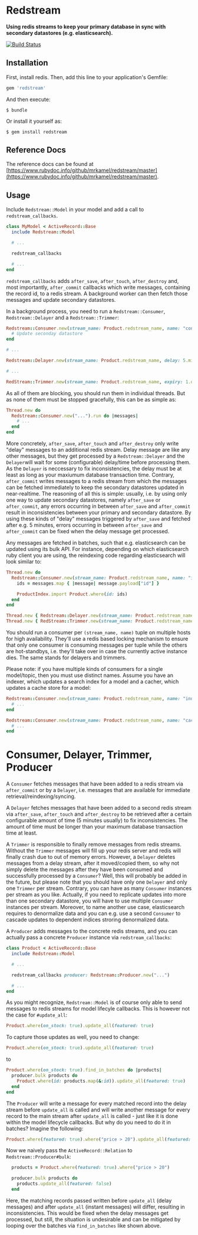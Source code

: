 
# Redstream

**Using redis streams to keep your primary database in sync with secondary
datastores (e.g. elasticsearch).**

[![Build Status](https://secure.travis-ci.org/mrkamel/redstream.png?branch=master)](http://travis-ci.org/mrkamel/redstream)

## Installation

First, install redis. Then, add this line to your application's Gemfile:

```ruby
gem 'redstream'
```

And then execute:

    $ bundle

Or install it yourself as:

    $ gem install redstream

## Reference Docs

The reference docs can be found at
[https://www.rubydoc.info/github/mrkamel/redstream/master](https://www.rubydoc.info/github/mrkamel/redstream/master).

## Usage

Include `Redstream::Model` in your model and add a call to
`redstream_callbacks`.

```ruby
class MyModel < ActiveRecord::Base
  include Redstream::Model

  # ...

  redstream_callbacks

  # ...
end
```

`redstream_callbacks` adds `after_save`, `after_touch`, `after_destroy` and,
most importantly, `after_commit` callbacks which write messages, containing the
record id, to a redis stream. A background worker can then fetch those messages
and update secondary datastores.

In a background process, you need to run a `Redstream::Consumer`, `Redstream::Delayer`
and a `Redstream::Trimmer`:

```ruby
Redstream::Consumer.new(stream_name: Product.redstream_name, name: "consumer").run do |messages|
  # Update seconday datastore
end

# ...

Redstream::Delayer.new(stream_name: Product.redstream_name, delay: 5.minutes).run

# ...

RedStream::Trimmer.new(stream_name: Product.redstream_name, expiry: 1.day).run
```

As all of them are blocking, you should run them in individual threads. But as
none of them must be stopped gracefully, this can be as simple as:

```ruby
Thread.new do
  Redstream::Consumer.new("...").run do |messages|
    # ...
  end
end
```

More concretely, `after_save`, `after_touch` and `after_destroy` only write
"delay" messages to an additional redis stream. Delay message are like any
other messages, but they get processed by a `Redstream::Delayer` and the
`Delayer`will wait for some (configurable) delay/time before processing them.
As the `Delayer` is neccessary to fix inconsistencies, the delay must be at
least as long as your maxiumum database transaction time. Contrary,
`after_commit` writes messages to a redis stream from which the messages can
be fetched immediately to keep the secondary datastores updated in
near-realtime. The reasoning of all this is simple: usually, i.e. by using only
one way to update secondary datastores, namely `after_save` or `after_commit`,
any errors occurring in between `after_save` and `after_commit` result in
inconsistencies between your primary and secondary datastore. By using these
kinds of "delay" messages triggered by `after_save` and fetched after e.g. 5
minutes, errors occurring in between `after_save` and `after_commit` can be
fixed when the delay message get processed.

Any messages are fetched in batches, such that e.g. elasticsearch can be
updated using its bulk API. For instance, depending on which elasticsearch ruby
client you are using, the reindexing code regarding elasticsearch will look
similar to:

```ruby
Thread.new do
  Redstream::Consumer.new(stream_name: Product.redstream_name, name: "indexer").run do |messages|
    ids = messages.map { |message| message.payload["id"] }

    ProductIndex.import Product.where(id: ids)
  end
end

Thread.new { Redstream::Delayer.new(stream_name: Product.redstream_name, delay: 5.minutes).run }
Thread.new { RedStream::Trimmer.new(stream_name: Product.redstream_name, expiry: 1.day).run }
```

You should run a consumer per `(stream_name, name)` tuple on multiple hosts for
high availability. They'll use a redis based locking mechanism to ensure that
only one consumer is consuming messages per tuple while the others are
hot-standbys, i.e. they'll take over in case the currently active instance
dies. The same stands for delayers and trimmers.

Please note: if you have multiple kinds of consumers for a single model/topic,
then you must use distinct names. Assume you have an indexer, which updates a
search index for a model and a cacher, which updates a cache store for a model:

```ruby
Redstream::Consumer.new(stream_name: Product.redstream_name, name: "indexer").run do |messages|
  # ...
end

Redstream::Consumer.new(stream_name: Product.redstream_name, name: "cacher").run do |messages|
  # ...
end
```

# Consumer, Delayer, Trimmer, Producer

A `Consumer` fetches messages that have been added to a redis stream via
`after_commit` or by a `Delayer`, i.e. messages that are available for
immediate retrieval/reindexing/syncing.

A `Delayer` fetches messages that have been added to a second redis stream via
`after_save`, `after_touch` and `after_destroy` to be retrieved after a certain
configurable amount of time (5 minutes usually) to fix inconsistencies. The
amount of time must be longer than your maximum database transaction time at
least.

A `Trimmer` is responsible to finally remove messages from redis streams.
Without the `Trimmer` messages will fill up your redis server and redis will
finally crash due to out of memory errors. However, a `Delayer` deletes
messages from a delay stream, after it moved/copied them, so why not simply
delete the messages after they have been consumed and successfully processed by
a `Consumer`? Well, this will probably be added in the future, but please note
that you should have only one `Delayer` and only one `Trimmer` per stream.
Contrary, you can have as many `Consumer` instances per stream as you like.
Actually, if you need to replicate updates into more than one secondary
datastore, you will have to use multiple `Consumer` instances per stream.
Moreover, to name another use case, elasticsearch requires to denormalize data
and you can e.g. use a second `Consumer` to cascade updates to dependent
indices stroring denormalized data.

A `Producer` adds messages to the concrete redis streams, and you
can actually pass a concrete `Producer` instance via `redstream_callbacks`:

```ruby
class Product < ActiveRecord::Base
  include Redstream::Model

  # ...

  redstream_callbacks producer: Redstream::Producer.new("...")

  # ...
end
```

As you might recognize, `Redstream::Model` is of course only able to send
messages to redis streams for model lifecyle callbacks. This is however not
the case for `#update_all`:

```ruby
Product.where(on_stock: true).update_all(featured: true)
```

To capture those updates as well, you need to change:

```ruby
Product.where(on_stock: true).update_all(featured: true)
```

to

```ruby
Product.where(on_stock: true).find_in_batches do |products|
  producer.bulk products do
    Product.where(id: products.map(&:id)).update_all(featured: true)
  end
end
```

The `Producer` will write a message for every matched record into the delay
stream before `update_all` is called and will write another message for every
record to the main stream after `update_all` is called - just like it is done
within the model lifecycle callbacks. But why do you need to do it in batches?
Imagine the following:

```ruby
Product.where(featured: true).where("price > 20").update_all(featured: false)
```

Now we naively pass the `ActiveRecord::Relation` to `Redstream::Producer#bulk`:

```ruby
  products = Product.where(featured: true).where("price > 20")

  producer.bulk products do
    products.update_all(featured: false)
  end
```

Here, the matching records passed written before `update_all` (delay messages)
and after `update_all` (instant messages) will differ, resulting in
inconsistencies. This would be fixed when the delay messages get processed, but
still, the situation is undesirable and can be mitigated by looping over the
batches via `find_in_batches` like shown above.

